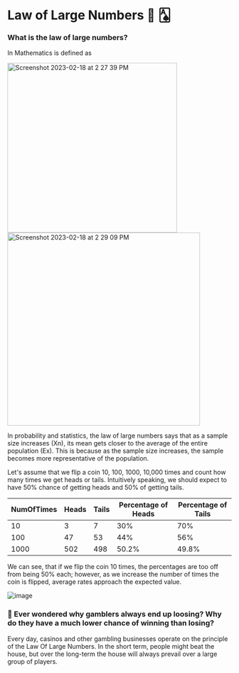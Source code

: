 # Law of Large Numbers 🎰 🂡 

### What is the law of large numbers? 

In Mathematics is defined as 

<img width="381" alt="Screenshot 2023-02-18 at 2 27 39 PM" src="https://user-images.githubusercontent.com/103854541/219895228-a99bcb00-5da1-4425-8ce2-b0ec3199ad13.png">

<img width="433" alt="Screenshot 2023-02-18 at 2 29 09 PM" src="https://user-images.githubusercontent.com/103854541/219895505-237d8386-9b45-4ab6-999d-ae34f7decf99.png">


In probability and statistics, the law of large numbers says that as a sample size increases (Xn), its mean gets closer to the average of the entire population (Ex). This is because as the sample size increases, the sample becomes more representative of the population.

Let's assume that we flip a coin 10, 100, 1000, 10,000 times and count how many times we get heads or tails. Intuitively speaking, we should expect to have 50% chance of getting heads and 50% of getting tails.

| NumOfTimes | Heads | Tails | Percentage of Heads | Percentage of Tails |
| ---------- | ----- | ----- | ------------------- | ------------------- |
| 10 | 3 | 7 | 30% | 70% |
| 100 | 47 | 53 | 44% | 56% |  
| 1000 | 502 | 498 | 50.2% | 49.8% |
  
 We can see, that if we flip the coin 10 times, the percentages are too off from being 50% each; however, as we increase the number of times the coin is flipped, average rates approach the expected value.

![image](https://user-images.githubusercontent.com/103854541/219891093-380b2c22-0585-44f8-9641-7f9e8d5c4185.png)

### 🤔 Ever wondered why gamblers always end up loosing? Why do they have a much lower chance of winning than losing?

Every day, casinos and other gambling businesses operate on the principle of the Law Of Large Numbers. In the short term, people might beat the house, but over the long-term the house will always prevail over a large group of players. 
